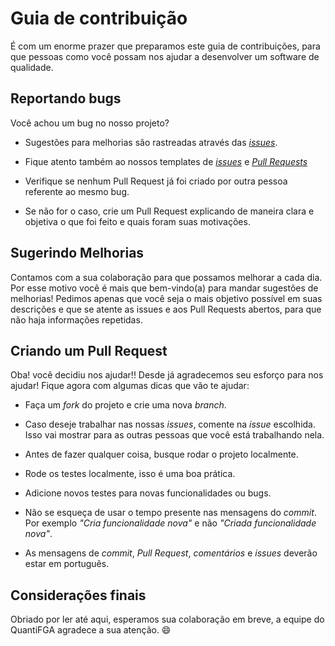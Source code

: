 # Guia de contribuição

É com um enorme prazer que preparamos este guia de contribuições, para que 
pessoas como você possam nos ajudar a desenvolver um software de qualidade.

## Reportando bugs

Você achou um bug no nosso projeto?

* Sugestões para melhorias são rastreadas através das [_issues_](https://github.com/fga-eps-mds/2022-2-Squad9/issues).

* Fique atento também ao nossos templates de [_issues_](https://github.com/fga-eps-mds/2022-2-Squad9/blob/guias_e_templates/.github/ISSUE_TEMPLATE/issue_template.md) e [_Pull Requests_](https://github.com/fga-eps-mds/2022-2-Squad9/blob/guias_e_templates/.github/ISSUE_TEMPLATE/pull_request_template.md)

* Verifique se nenhum Pull Request já foi criado por outra pessoa referente ao mesmo bug.

* Se não for o caso, crie um Pull Request explicando de maneira clara e objetiva o que foi feito e quais foram suas motivações.

## Sugerindo Melhorias

Contamos com a sua colaboração para que possamos melhorar a cada dia. Por esse motivo
você é mais que bem-vindo(a) para mandar sugestões de melhorias!
Pedimos apenas que você seja o mais objetivo possível em suas descrições e que se atente as
issues e aos Pull Requests abertos, para que não haja informações repetidas.

## Criando um Pull Request

Oba! você decidiu nos ajudar!! Desde já agradecemos seu esforço para nos ajudar! Fique agora com algumas
dicas que vão te ajudar:

* Faça um _fork_ do projeto e crie uma nova _branch_.

* Caso deseje trabalhar nas nossas _issues_, comente na _issue_ escolhida. Isso vai mostrar para as outras pessoas 
que você está trabalhando nela.

* Antes de fazer qualquer coisa, busque rodar o projeto localmente.

* Rode os testes localmente, isso é uma boa prática.

* Adicione novos testes para novas funcionalidades ou bugs.

* Não se esqueça de usar o tempo presente nas mensagens do _commit_. Por exemplo _"Cria funcionalidade nova"_
e não _"Criada funcionalidade nova"_.

* As mensagens de _commit_, _Pull Request_, _comentários_ e _issues_ deverão estar em português.

## Considerações finais

Obriado por ler até aqui, esperamos sua colaboração em breve, a equipe do QuantiFGA agradece a sua atenção. 😄



